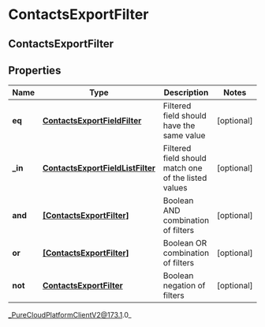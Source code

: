 # ContactsExportFilter

## ContactsExportFilter

## Properties

|Name | Type | Description | Notes|
|------------ | ------------- | ------------- | -------------|
| **eq** | [**ContactsExportFieldFilter**](ContactsExportFieldFilter) | Filtered field should have the same value | [optional] |
| **_in** | [**ContactsExportFieldListFilter**](ContactsExportFieldListFilter) | Filtered field should match one of the listed values | [optional] |
| **and** | [**[ContactsExportFilter]**]([ContactsExportFilter]) | Boolean AND combination of filters | [optional] |
| **or** | [**[ContactsExportFilter]**]([ContactsExportFilter]) | Boolean OR combination of filters | [optional] |
| **not** | [**ContactsExportFilter**](ContactsExportFilter) | Boolean negation of filters | [optional] |



_PureCloudPlatformClientV2@173.1.0_
